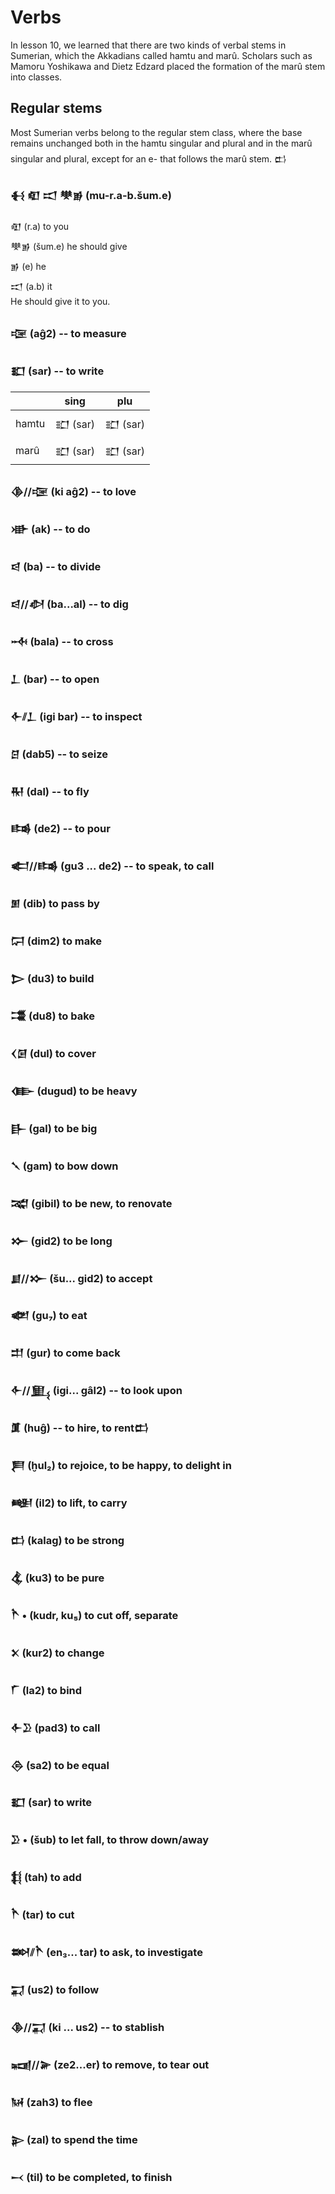 # Verbs
In lesson 10, we learned that there are two kinds of verbal stems in Sumerian,
which the Akkadians called hamtu and marû. Scholars such as Mamoru Yoshikawa
and Dietz Edzard placed the formation of the marû stem into classes.

## Regular stems
Most Sumerian verbs belong to the regular stem class, where the base
remains unchanged both in the hamtu singular and plural and in the
marû singular and plural, except for an e- that follows the marû
stem. 
𒆗

### 𒈬 𒊏 𒀊 𒋧𒂊 (mu-r.a-b.šum.e) 
𒊏 (r.a)  to you\
𒋧𒂊 (šum.e) he should give\
𒂊 (e)  he\
𒀊 (a.b) it\
He should give it to you.

### 𒉘 (aĝ2) -- to measure

### 𒊬 (sar) -- to write
|      | sing      | plu     |
|------|-----------|---------|
|hamtu |  𒊬 (sar)| 𒊬 (sar)|
|marû  | 𒊬 (sar) | 𒊬 (sar)|

### 𒆠//𒉘 (ki aĝ2) -- to love

### 𒀝 (ak) -- to do

### 𒁀 (ba) -- to divide

### 𒁀//𒀠 (ba...al) -- to dig

### 𒁄 (bala) -- to cross

### 𒁇 (bar) -- to open

### 𒅆⫽𒁇  (igi bar) -- to inspect

### 𒆪 (dab5) -- to seize

### 𒊑 (dal) -- to fly

### 𒌤 (de2) -- to pour

### 𒅗//𒌤 (gu3 ... de2) -- to speak, to call

### 𒁳 (dib) to pass by

### 𒁶 (dim2) to make

### 𒆕 (du3) to build

### 𒂃 (du8) to bake

### 𒌋𒌆 (dul) to cover

### 𒂂 (dugud) to be heavy

### 𒃲 (gal) to be big

### 𒃵 (gam) to bow down

### 𒉋 (gibil) to be new, to renovate

### 𒁍 (gid2) to be long

### 𒋗//𒁍 (šu... gid2) to accept

### 𒅥  (gu₇) to eat

### 𒄥 (gur) to come back

### 𒅆//𒅅 (igi... gâl2) -- to look upon

### 𒂠 (huĝ) -- to hire, to rent𒆗

### 𒄾  (ḫul₂) to rejoice, to be happy, to delight in

### 𒅍 (il2) to lift, to carry

### 𒆗 (kalag) to be strong

### 𒆬 (ku3) to be pure

### 𒋻 • (kudr, ku₅) to cut off, separate

### 𒉽 (kur2) to change

### 𒇲 (la2) to bind

### 𒅆𒊒 (pad3) to call

### 𒁲 (sa2) to be equal

### 𒊬 (sar) to write

### 𒊒 • (šub) to let fall, to throw down/away

### 𒈭 (tah) to add

### 𒋻  (tar) to cut

### 𒇷⫽𒋻  (en₃... tar) to ask, to investigate

### 𒍑 (us2) to follow

### 𒆠//𒍑 (ki ... us2) -- to stablish

### 𒍢//𒅕 (ze2...er) to remove, to tear out

### 𒀄 (zah3) to flee

### 𒉌 (zal) to spend the time

### 𒁁 (til) to be completed, to finish


